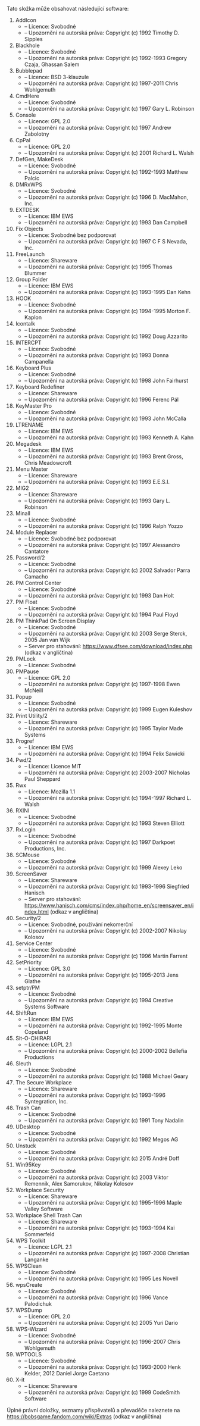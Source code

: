 ﻿Tato složka může obsahovat následující software:

1. AddIcon
   - – Licence: Svobodné
   - – Upozornění na autorská práva: Copyright (c) 1992 Timothy D. Sipples
3. Blackhole
   - – Licence: Svobodné
   - – Upozornění na autorská práva: Copyright (c) 1992-1993 Gregory Czaja, Ghassan Salem
4. Bubblepad
   - – Licence: BSD 3-klauzule
   - – Upozornění na autorská práva: Copyright (c) 1997-2011 Chris Wohlgemuth
5. CmdHere
   - – Licence: Svobodné
   - – Upozornění na autorská práva: Copyright (c) 1997 Gary L. Robinson
6. Console
   - – Licence: GPL 2.0
   - – Upozornění na autorská práva: Copyright (c) 1997 Andrew Zabolotny
7. CpPal
   - – Licence: GPL 2.0
   - – Upozornění na autorská práva: Copyright (c) 2001 Richard L. Walsh
8. DefGen, MakeDesk
   - – Licence: Svobodné
   - – Upozornění na autorská práva: Copyright (c) 1992-1993 Matthew Palcic
9. DMRxWPS
    - – Licence: Svobodné
    - – Upozornění na autorská práva: Copyright (c) 1996 D. MacMahon, Inc.
10. EXTDESK
    - – Licence: IBM EWS
    - – Upozornění na autorská práva: Copyright (c) 1993 Dan Campbell
11. Fix Objects
    - – Licence: Svobodné bez podporovat
    - – Upozornění na autorská práva: Copyright (c) 1997 C F S Nevada, Inc.
12. FreeLaunch
    - – Licence: Shareware
    - – Upozornění na autorská práva: Copyright (c) 1995 Thomas Blummer
13. Group Folder
    - – Licence: IBM EWS
    - – Upozornění na autorská práva: Copyright (c) 1993-1995 Dan Kehn
14. HOOK
    - – Licence: Svobodné
    - – Upozornění na autorská práva: Copyright (c) 1994-1995 Morton F. Kaplon
15. Icontalk
    - – Licence: Svobodné
    - – Upozornění na autorská práva: Copyright (c) 1992 Doug Azzarito
16. INTERCPT
    - – Licence: Svobodné
    - – Upozornění na autorská práva: Copyright (c) 1993 Donna Campanella
17. Keyboard Plus
    - – Licence: Svobodné
    - – Upozornění na autorská práva: Copyright (c) 1998 John Fairhurst
18. Keyboard Redefiner
    - – Licence: Shareware
    - – Upozornění na autorská práva: Copyright (c) 1996 Ferenc Pál
19. KeyMaster Pro
    - – Licence: Svobodné
    - – Upozornění na autorská práva: Copyright (c) 1993 John McCalla
20. LTRENAME
    - – Licence: IBM EWS
    - – Upozornění na autorská práva: Copyright (c) 1993 Kenneth A. Kahn
21. Megadesk
    - – Licence: IBM EWS
    - – Upozornění na autorská práva: Copyright (c) 1993 Brent Gross, Chris Meadowcroft
22. Menu Master
    - – Licence: Shareware
    - – Upozornění na autorská práva: Copyright (c) 1993 E.E.S.I.
23. MIG2
    - – Licence: Shareware
    - – Upozornění na autorská práva: Copyright (c) 1993 Gary L. Robinson
24. Minall
    - – Licence: Svobodné
    - – Upozornění na autorská práva: Copyright (c) 1996 Ralph Yozzo
25. Module Replacer
    - – Licence: Svobodné bez podporovat
    - – Upozornění na autorská práva: Copyright (c) 1997 Alessandro Cantatore
26. Password/2
    - – Licence: Svobodné
    - – Upozornění na autorská práva: Copyright (c) 2002 Salvador Parra Camacho
27. PM Control Center
    - – Licence: Svobodné
    - – Upozornění na autorská práva: Copyright (c) 1993 Dan Holt
28. PM Float
    - – Licence: Svobodné
    - – Upozornění na autorská práva: Copyright (c) 1994 Paul Floyd
29. PM ThinkPad On Screen Display
    - – Licence: Svobodné
    - – Upozornění na autorská práva: Copyright (c) 2003 Serge Sterck, 2005 Jan van Wijk
    - – Server pro stahování: https://www.dfsee.com/download/index.php (odkaz v angličtina)
30. PMLock
    - – Licence: Svobodné
31. PMPause
    - – Licence: GPL 2.0
    - – Upozornění na autorská práva: Copyright (c) 1997-1998 Ewen McNeill
32. Popup
    - – Licence: Svobodné
    - – Upozornění na autorská práva: Copyright (c) 1999 Eugen Kuleshov
33. Print Utility/2
    - – Licence: Shareware
    - – Upozornění na autorská práva: Copyright (c) 1995 Taylor Made Systems
34. Progref
    - – Licence: IBM EWS
    - – Upozornění na autorská práva: Copyright (c) 1994 Felix Sawicki
35. Pwd/2
    - – Licence: Licence MIT
    - – Upozornění na autorská práva: Copyright (c) 2003-2007 Nicholas Paul Sheppard
36. Rwx
    - – Licence: Mozilla 1.1
    - – Upozornění na autorská práva: Copyright (c) 1994-1997 Richard L. Walsh
37. RXINI
    - – Licence: Svobodné
    - – Upozornění na autorská práva: Copyright (c) 1993 Steven Elliott
38. RxLogin
    - – Licence: Svobodné
    - – Upozornění na autorská práva: Copyright (c) 1997 Darkpoet Productions, Inc.
39. SCMouse
    - – Licence: Svobodné
    - – Upozornění na autorská práva: Copyright (c) 1999 Alexey Leko
40. ScreenSaver
    - – Licence: Shareware
    - – Upozornění na autorská práva: Copyright (c) 1993-1996 Siegfried Hanisch
    - – Server pro stahování: https://www.hanisch.com/cms/index.php/home_en/screensaver_en/index.html (odkaz v angličtina)
41. Security/2
    - – Licence: Svobodné, použivání nekomerční
    - – Upozornění na autorská práva: Copyright (c) 2002-2007 Nikolay Kolosov
42. Service Center
    - – Licence: Svobodné
    - – Upozornění na autorská práva: Copyright (c) 1996 Martin Farrent
43. SetPriority
    - – Licence: GPL 3.0
    - – Upozornění na autorská práva: Copyright (c) 1995-2013 Jens Glathe
44. setptr/PM
    - – Licence: Svobodné
    - – Upozornění na autorská práva: Copyright (c) 1994 Creative Systems Software
45. ShiftRun
    - – Licence: IBM EWS
    - – Upozornění na autorská práva: Copyright (c) 1992-1995 Monte Copeland
46. Sit-O-CHIRARI
    - – Licence: LGPL 2.1
    - – Upozornění na autorská práva: Copyright (c) 2000-2002 Bellefia Productions
47. Sleuth
    - – Licence: Svobodné
    - – Upozornění na autorská práva: Copyright (c) 1988 Michael Geary
48. The Secure Workplace
    - – Licence: Shareware
    - – Upozornění na autorská práva: Copyright (c) 1993-1996 Syntegration, Inc.
49. Trash Can
    - – Licence: Svobodné
    - – Upozornění na autorská práva: Copyright (c) 1991 Tony Nadalin
50. UDesktop
    - – Licence: Svobodné
    - – Upozornění na autorská práva: Copyright (c) 1992 Megos AG
51. Unstuck
    - – Licence: Svobodné
    - – Upozornění na autorská práva: Copyright (c) 2015 André Doff
52. Win95Key
    - – Licence: Svobodné
    - – Upozornění na autorská práva: Copyright (c) 2003 Viktor Remennik, Alex Samorukov, Nikolay Kolosov
53. Workplace Security
    - – Licence: Shareware
    - – Upozornění na autorská práva: Copyright (c) 1995-1996 Maple Valley Software
54. Workplace Shell Trash Can
    - – Licence: Shareware
    - – Upozornění na autorská práva: Copyright (c) 1993-1994 Kai Sommerfeld
55. WPS Toolkit
    - – Licence: LGPL 2.1
    - – Upozornění na autorská práva: Copyright (c) 1997-2008 Christian Langanke
56. WPSClean
    - – Licence: Svobodné
    - – Upozornění na autorská práva: Copyright (c) 1995 Les Novell
57. wpsCreate
    - – Licence: Svobodné
    - – Upozornění na autorská práva: Copyright (c) 1996 Vance Palodichuk
58. WPSDump
    - – Licence: GPL 2.0
    - – Upozornění na autorská práva: Copyright (c) 2005 Yuri Dario
59. WPS-Wizard
    - – Licence: Svobodné
    - – Upozornění na autorská práva: Copyright (c) 1996-2007 Chris Wohlgemuth
60. WPTOOLS
    - – Licence: Svobodné
    - – Upozornění na autorská práva: Copyright (c) 1993-2000 Henk Kelder, 2012 Daniel Jorge Caetano
61. X-it
    - – Licence: Shareware
    - – Upozornění na autorská práva: Copyright (c) 1999 CodeSmith Software

Úplné právní doložky, seznamy přispěvatelů a převaděče naleznete na https://bobsgame.fandom.com/wiki/Extras (odkaz v angličtina)

